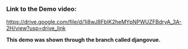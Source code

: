 ### Link to the Demo video: 
https://drive.google.com/file/d/1i8wJ8FblK2heMYpNPWUZFBdryA_3A-2H/view?usp=drive_link

**This demo was shown through the branch called djangovue.**
